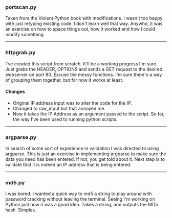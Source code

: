 ### portscan.py

Taken from the Violent Python book with modifications. I wasn't too happy with just retyping existing code. I don't learn well that way. Anywho, it was an exercise on how to space things out, how it worked and how I could modify something. 

****

### httpgrab.py

I've created this script from scratch. It'll be a working progress I'm sure. Just grabs the HEADER, OPTIONS and sends a GET request to the desired webserver on port 80. Excuse the messy functions. I'm sure there's a way of grouping them together, but for now it works at least.

#### Changes
* Original IP address input was to alter the code for the IP. 
* Changed to raw_input but that annoyed me.
* Now it takes the IP Address as an argument passed to the script. So far, the way I've been used to running python scripts. 

****
### argparse.py

In search of some sort of experience in validation I was directed to using argparse. This is just an exercise in implementing argparse to make sure the data you need has been entered. If not, you get told about it. Next step is to validate that it is indeed an IP address that is being entered. 

****
### md5.py

I was bored. I wanted a quick way to md5 a string to play around with password cracking without leaving the terminal. Seeing I'm working on Python just now it was a good idea. Takes a string, and outputs the MD5 hash. Simples. 
